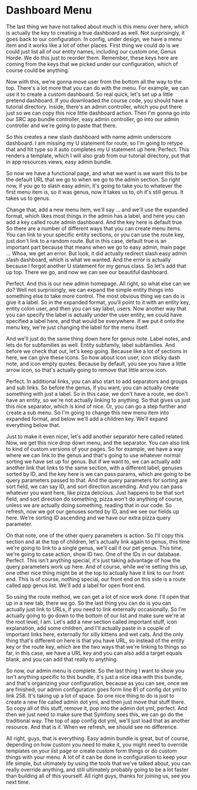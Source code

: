 # Dashboard Menu

The last thing we have not talked about much is this menu over here, which is actually the key to creating a true dashboard as well. Not surprisingly, it goes back to our configuration. In config, under design, we have a menu item and it works like a lot of other places. First thing we could do is we could just list all of our entity names, including our custom one, Genus Horde. We do this just to reorder them. Remember, these keys here are coming from the keys that we picked under our configuration, which of course could be anything.

Now with this, we're gonna move user from the bottom all the way to the top. There's a lot more that you can do with the menu. For example, we can use it to create a custom dashboard. So real quick, let's set up a little pretend dashboard. If you downloaded the course code, you should have a tutorial directory. Inside, there's an admin controller, which you put there just so we can copy this nice little dashboard action. Then I'm gonna go into our SRC app bundle controller, easy admin controller, go into our admin controller and we're going to paste that there.

So this creates a new slash dashboard with name admin underscore dashboard. I am missing my U statement for route, so I'm going to retype that and hit type so it auto completes my U statement up here. Perfect. This renders a template, which I will also grab from our tutorial directory, put that in app resources views, easy admin bundle.

So now we have a functional page, and what we want is we want this to be the default URL that we go to when we go to the admin section. So right now, if you go to slash easy admin, it's going to take you to whatever the first menu item is, so it was genus, now it takes us to, oh it's still genus. It takes us to genus.

Change that, add a new menu item, we'll say ... and we'll use the expanded format, which likes most things in the admin has a label, and here you can add a key called route admin dashboard. And the key here is default true. So there are a number of different ways that you can create menu items. You can link to your specific entity sections, or you can use the route key, just don't link to a random route. But in this case, default true is an important part because that means when we go to easy admin, main page ... Whoa, we get an error. But look, it did actually redirect slash easy admin slash dashboard, which is what we wanted. And the error is actually because I forgot another U statement for my genus class. So let's add that up top. There we go, and now we can see our beautiful dashboard.

Perfect. And this is our new admin homepage. All right, so what else can we do? Well not surprisingly, we can expand the simple entity things into something else to take more control. The most obvious thing we can do is give it a label. So in the expanded format, you'll point to it with an entity key, entity colon user, and then you can say label, users. Now another way that you can specify the label is actually under the user entity, we could have specified a label here, and that would be everywhere. If we put it onto the menu key, we're just changing the label for the menu itself.

And we'll just do the same thing down here for genus note. Label notes, and lets do for subfamilies as well. Entity subfamily, label subfamilies. And before we check that out, let's keep going. Because like a lot of sections in here, we can give these icons. So how about icon user, icon sticky dash note, and icon empty quotes. Because by default, you see you have a little arrow icon, so that's actually going to remove that little arrow icon.

Perfect. In additional links, you can also start to add separators and groups and sub links. So before the genus, if you want, you can actually create something with just a label. So in this case, we don't have a route, we don't have an entity, so we're not actually linking to anything. So that gives us just this nice separator, which is kind of nice. Or, you can go a step further and create a sub menu. So I'm going to change this new menu item into expanded format, and below we'll add a children key. We'll expand everything below that.

Just to make it even nicer, let's add another separator here called related. Now, we get this nice drop down menu, and the separator. You can also link to kind of custom versions of your pages. So for example, we have a way where we can link to the genus and that's going to use whatever normal sorting we have set up for genus. But if we want to, we can actually add another link that links to the same section, with a different label, genuses sorted by ID, and the key here is we can pass params, which are going to be query parameters passed to that. And the query parameters for sorting are sort field, we can say ID, and sort direction ascending. And you can pass whatever you want here, like pizza delicious. Just happens to be that sort field, and sort direction do something, pizza won't do anything of course, unless we are actually doing something, reading that in our code. So refresh, now we got our genuses sorted by ID, and we see our fields up here. We're sorting ID ascending and we have our extra pizza query parameter.

On that note, one of the other query parameters is action. So I'll copy this section and at the top of children, let's actually link again to genus, this time we're going to link to a single genus, we'll call it our pet genus. This time, we're going to case action, show ID two. One of the IDs in our database. Perfect. This isn't anything special, it's just taking advantage of how the query parameters work up here. And of course, while we're setting this up, one other nice thing might be at the top to actually have it link to our front end. This is of course, nothing special, our front end on this side is a route called app genus list. We'll add a label for open front end.

So using the route method, we can get a lot of nice work done. I'll open that up in a new tab, there we go. So the last thing you can do is you can actually just link to URLs, if you need to link externally occasionally. So I'm actually going to go down to the bottom of our list and make sure we're at the root level, I am. Let's add a new section called important stuff, icon explanation, add some children, and I'll actually paste in a couple of important links here, externally for silly kittens and wet cats. And the only thing that's different on here is that you have URL, so instead of the entity key or the route key, which are the two ways that we're linking to things so far, in this case, we have a URL key and you can also add a target equals blank, and you can add that really to anything.

So now, our admin menu is complete. So the last thing I want to show you isn't anything specific to this bundle, it's just a nice idea with this bundle, and that's organizing your configuration, because as you can see, once we are finished, our admin configuration goes form line 81 of config dot yml to link 258. It's taking up a lot of space. So one nice thing to do is just to create a new file called admin dot yml, and then just move that stuff there. So copy all of this stuff, remove it, pop into the admin dot yml, perfect. And then we just need to make sure that Symfony sees this, we can go do the traditional way. The top of app config dot yml, we'll just load that as another resource. And that is it. When we refresh, we should see no difference.

All right, guys, that is everything. Easy admin bundle is great, but of course, depending on how custom you need to make it, you might need to override templates on your list page or create custom form things or do custom things with your menu. A lot of it can be done in configuration to keep your life simple, but ultimately by using the tools that we've talked about, you can really override anything, and still ultimately probably going to be a lot faster than building all of this yourself. All right guys, thanks for joining us, see you next time.

